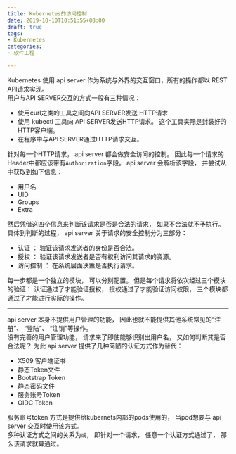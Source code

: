```yaml
---
title: Kubernetes的访问控制
date: 2019-10-10T10:51:55+08:00
draft: true
tags:
- Kubernetes
categories:
- 软件工程

---
```


Kubernetes 使用 api server 作为系统与外界的交互窗口，所有的操作都以 REST API请求实现。  
用户与API SERVER交互的方式一般有三种情况：
- 使用curl之类的工具之间向API SERVER发送 HTTP请求
- 使用 kubectl 工具向 API SERVER发送HTTP请求。 这个工具实际是封装好的HTTP客户端。
- 在程序中与API SERVER通过HTTP请求交互。

针对每一个HTTP请求，  api server 都会做安全访问的控制。 因此每一个请求的Header中都应该带有`Authorization`字段。  api server 会解析该字段， 并尝试从中获取到如下信息： 
- 用户名
- UID
- Groups
- Extra

然后凭借这四个信息来判断该请求是否是合法的请求， 如果不合法就不予执行。 具体到判断的过程，  api server 关于请求的安全控制分为三部分：
- 认证 ： 验证该请求发送者的身份是否合法。
- 授权 ： 验证该请求发送者是否有权利访问其请求的资源。
- 访问控制 ： 在系统层面决策是否执行请求。

每一步都是一个独立的模块， 可以分别配置。 但是每个请求将依次经过三个模块的验证： 认证通过了才能验证授权， 授权通过了才能验证访问权限， 三个模块都通过了才能进行实际的操作。  

---
 api server  本身不提供用户管理的功能， 因此也就不能提供其他系统常见的“注册”、 “登陆”、 “注销”等操作。  
没有完善的用户管理功能， 请求来了即使能够识别出用户名， 又如何判断其是否合法呢？  为此 api server 提供了几种简陋的认证方式作为替代：  
- X509 客户端证书
- 静态Token文件
- Bootstrap Token
- 静态密码文件
- 服务账号Token
- OIDC Token


服务账号token 方式是提供给kubernets内部的pods使用的， 当pod想要与 api server 交互时使用该方式。  
多种认证方式之间的关系为`或`， 即针对一个请求， 任意一个认证方式通过了， 那么该请求就算通过。
